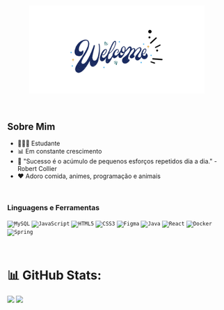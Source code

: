 <p align="center">
  <img width="80%" alt="Bem-vindo ao meu perfil" src="./assets/Welcome.png" />
</p>

<br />

## Sobre Mim

- 👨🏻‍🎓 Estudante
- 📊 Em constante crescimento
- 💬 "Sucesso é o acúmulo de pequenos esforços repetidos dia a dia." - Robert Collier
- ❤️ Adoro comida, animes, programação e animais

<br>

### Linguagens e Ferramentas

<code><img height="20" alt="MySQL" src="https://img.shields.io/badge/MySQL-00000F?style=for-the-badge&logo=mysql&logoColor=white"></code>
<code><img height="20" alt="JavaScript" src="https://img.shields.io/badge/JavaScript-323330?style=for-the-badge&logo=javascript&logoColor=F7DF1E"></code>
<code><img height="20" alt="HTML5" src="https://img.shields.io/badge/HTML5-E34F26?style=for-the-badge&logo=html5&logoColor=white"></code>
<code><img height="20" alt="CSS3" src="https://img.shields.io/badge/CSS3-1572B6?style=for-the-badge&logo=css3&logoColor=white"></code>
<code><img height="20" alt="Figma" src="https://img.shields.io/badge/Figma-F24E1E?style=for-the-badge&logo=figma&logoColor=white"></code>
<code><img height="20" alt="Java" src="https://img.shields.io/badge/Java-ED8B00?style=for-the-badge&logo=openjdk&logoColor=white"></code>
<code><img height="20" alt="React" src="https://img.shields.io/badge/React-61DAFB?style=for-the-badge&logo=react&logoColor=white"></code>
<code><img height="20" alt="Docker" src="https://img.shields.io/badge/Docker-2496ED?style=for-the-badge&logo=docker&logoColor=white"></code>
<code><img height="20" alt="Spring" src="https://img.shields.io/badge/Spring-6DB33F?style=for-the-badge&logo=spring&logoColor=white"></code>

<br>

# 📊 GitHub Stats:
![](https://github-readme-stats.vercel.app/api?username=VitXP&theme=dark&hide_border=true&include_all_commits=true&count_private=true)
![](https://github-readme-streak-stats.herokuapp.com/?user=VitXP&theme=dark&hide_border=true)
